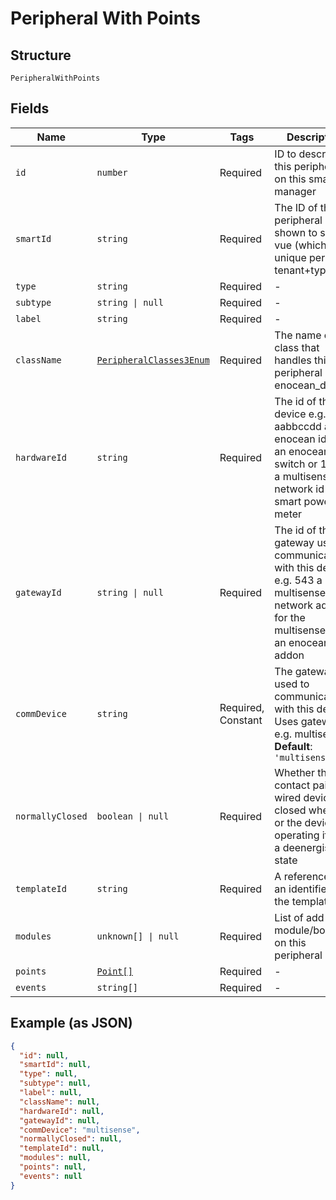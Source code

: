 
# Peripheral With Points

## Structure

`PeripheralWithPoints`

## Fields

| Name | Type | Tags | Description |
|  --- | --- | --- | --- |
| `id` | `number` | Required | ID to describe this peripheral on this smart manager |
| `smartId` | `string` | Required | The ID of this peripheral shown to smart-vue (which is unique per tenant+type) |
| `type` | `string` | Required | - |
| `subtype` | `string \| null` | Required | - |
| `label` | `string` | Required | - |
| `className` | [`PeripheralClasses3Enum`](/doc/models/peripheral-classes-3-enum.md) | Required | The name of the class that handles this peripheral e.g. enocean_dimmer |
| `hardwareId` | `string` | Required | The id of the end device e.g. aabbccdd as an enocean id for an enocean switch or 123 as a multisense network id for a smart power meter |
| `gatewayId` | `string \| null` | Required | The id of the gateway used to communicate with this device<br>e.g. 543 a multisense network address for the multisense with an enocean addon |
| `commDevice` | `string` | Required, Constant | The gateway used to communicate with this device. Uses gatewayId. e.g. multisense<br>**Default**: `'multisense'` |
| `normallyClosed` | `boolean \| null` | Required | Whether the contact pair on a wired device is closed when it, or the device operating it, is in a deenergised state |
| `templateId` | `string` | Required | A reference to an identifier in the template |
| `modules` | `unknown[] \| null` | Required | List of add-on module/boards on this peripheral |
| `points` | [`Point[]`](/doc/models/point.md) | Required | - |
| `events` | `string[]` | Required | - |

## Example (as JSON)

```json
{
  "id": null,
  "smartId": null,
  "type": null,
  "subtype": null,
  "label": null,
  "className": null,
  "hardwareId": null,
  "gatewayId": null,
  "commDevice": "multisense",
  "normallyClosed": null,
  "templateId": null,
  "modules": null,
  "points": null,
  "events": null
}
```

